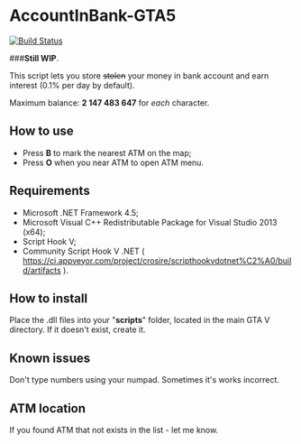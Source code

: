 # AccountInBank-GTA5
[![Build Status](https://ci.appveyor.com/api/projects/status/bm28vepxi85dmqn5/branch/master?svg=true)](https://ci.appveyor.com/project/IncoCode/accountinbank-gta5)

###**__Still WIP__**.

This script lets you store ~~stolen~~ your money in bank account and earn interest (0.1% per day by default).

Maximum balance: **2 147 483 647** for _each_ character.

How to use
----------

 - Press **B** to mark the nearest ATM on the map;
 - Press **O** when you near ATM to open ATM menu.

Requirements 
--------------

- Microsoft .NET Framework 4.5;
- Microsoft Visual C++ Redistributable Package for Visual Studio 2013 (x64);
- Script Hook V;
- Community Script Hook V .NET ( https://ci.appveyor.com/project/crosire/scripthookvdotnet%C2%A0/build/artifacts ).

How to install
--------------

Place the .dll files into your "**scripts**" folder, located in the main GTA V directory. If it doesn't exist, create it.

Known issues
--------------
Don't type numbers using your numpad. Sometimes it's works incorrect.

ATM location
--------------
If you found ATM that not exists in the list - let me know.

